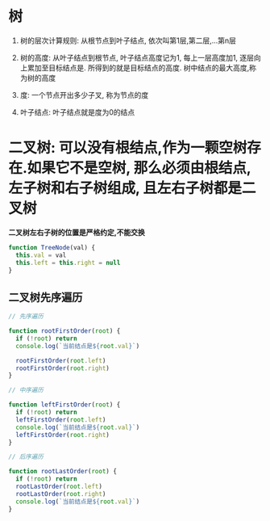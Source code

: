 # 树

1. 树的层次计算规则: 从根节点到叶子结点, 依次叫第1层,第二层,...第n层

2. 树的高度: 从叶子结点到根节点, 叶子结点高度记为1, 每上一层高度加1, 逐层向上累加至目标结点是. 所得到的就是目标结点的高度. 树中结点的最大高度,称为树的高度

3. 度: 一个节点开出多少子叉, 称为节点的度


4. 叶子结点: 叶子结点就是度为0的结点


# 二叉树: 可以没有根结点,作为一颗空树存在.如果它不是空树, 那么必须由根结点,左子树和右子树组成, 且左右子树都是二叉树

**二叉树左右子树的位置是严格约定,不能交换**

```javascript
function TreeNode(val) {
  this.val = val
  this.left = this.right = null
}

```

## 二叉树先序遍历

```javascript
// 先序遍历

function rootFirstOrder(root) {
  if (!root) return
  console.log(`当前结点是${root.val}`)

  rootFirstOrder(root.left)
  rootFirstOrder(root.right)
}

// 中序遍历

function leftFirstOrder(root) {
  if (!root) return
  leftFirstOrder(root.left)
  console.log(`当前结点是${root.val}`)
  leftFirstOrder(root.right)
}

// 后序遍历

function rootLastOrder(root) {
  if (!root) return
  rootLastOrder(root.left)
  rootLastOrder(root.right)
  console.log(`当前结点是${root.val}`)
}
```